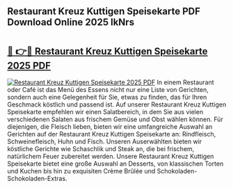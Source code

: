## Restaurant Kreuz Kuttigen Speisekarte PDF Download Online 2025 lkNrs

# <h2><a href="http://gc6k6f.nevu.top/?p=Restaurant+Kreuz+Kuttigen+Speisekarte">🔗 👉🔴 Restaurant Kreuz Kuttigen Speisekarte 2025 PDF</a></h2>

[![Restaurant Kreuz Kuttigen Speisekarte 2025 PDF](https://i.imgur.com/dBaPXMq.png)](http://gc6k6f.nevu.top/?p=Restaurant+Kreuz+Kuttigen+Speisekarte)
In einem Restaurant oder Café ist das Menü des Essens nicht nur eine Liste von Gerichten, sondern auch eine Gelegenheit für Sie, etwas zu finden, das für Ihren Geschmack köstlich und passend ist. Auf unserer Restaurant Kreuz Kuttigen Speisekarte empfehlen wir einen Salatbereich, in dem Sie aus vielen verschiedenen Salaten aus frischem Gemüse und Obst wählen können. Für diejenigen, die Fleisch lieben, bieten wir eine umfangreiche Auswahl an Gerichten auf der Restaurant Kreuz Kuttigen Speisekarte an: Rindfleisch, Schweinefleisch, Huhn und Fisch. Unseren Auserwählten bieten wir köstliche Gerichte wie Schaschlik und Steak an, die bei frischem, natürlichem Feuer zubereitet werden. Unsere Restaurant Kreuz Kuttigen Speisekarte bietet eine große Auswahl an Desserts, von klassischen Torten und Kuchen bis hin zu exquisiten Crème Brûlée und Schokoladen-Schokoladen-Extras.
